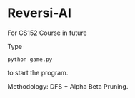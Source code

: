 # Reversi-AI

For CS152 Course in future

Type
```
python game.py
```
to start the program.

Methodology: DFS + Alpha Beta Pruning.
